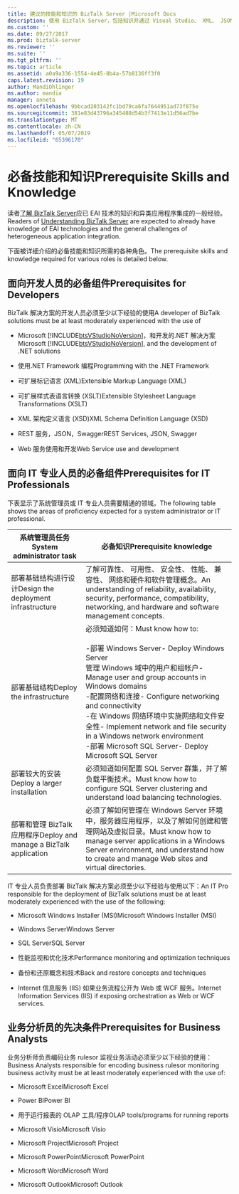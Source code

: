 ```yaml
---
title: 建议的技能和知识的 BizTalk Server |Microsoft Docs
description: 使用 BizTalk Server，包括知识并通过 Visual Studio、 XML、 JSON、 Windows Server、 SQL Server、 性能、 高可用性和的详细信息时，建议开发人员、 IT 专业人员和业务 analysists 体验。
ms.custom: ''
ms.date: 09/27/2017
ms.prod: biztalk-server
ms.reviewer: ''
ms.suite: ''
ms.tgt_pltfrm: ''
ms.topic: article
ms.assetid: a0a9a336-1554-4e45-8b4a-57b8136ff3f0
caps.latest.revision: 19
author: MandiOhlinger
ms.author: mandia
manager: anneta
ms.openlocfilehash: 9bbcad203142fc1bd79ca6fa7644951ad73f875e
ms.sourcegitcommit: 381e83d43796a345488d54b3f7413e11d56ad7be
ms.translationtype: MT
ms.contentlocale: zh-CN
ms.lasthandoff: 05/07/2019
ms.locfileid: "65396170"
---
```

# <a name="prerequisite-skills-and-knowledge"></a><span data-ttu-id="2c0ae-103">必备技能和知识</span><span class="sxs-lookup"><span data-stu-id="2c0ae-103">Prerequisite Skills and Knowledge</span></span>
<span data-ttu-id="2c0ae-104">读者[了解 BizTalk Server](../core/understanding-biztalk-server.md)应已 EAI 技术的知识和异类应用程序集成的一般经验。</span><span class="sxs-lookup"><span data-stu-id="2c0ae-104">Readers of [Understanding BizTalk Server](../core/understanding-biztalk-server.md) are expected to already have knowledge of EAI technologies and the general challenges of heterogeneous application integration.</span></span>  
  
 <span data-ttu-id="2c0ae-105">下面被详细介绍的必备技能和知识所需的各种角色。</span><span class="sxs-lookup"><span data-stu-id="2c0ae-105">The prerequisite skills and knowledge required for various roles is detailed below.</span></span>  
  
## <a name="prerequisites-for-developers"></a><span data-ttu-id="2c0ae-106">面向开发人员的必备组件</span><span class="sxs-lookup"><span data-stu-id="2c0ae-106">Prerequisites for Developers</span></span>  
 <span data-ttu-id="2c0ae-107">BizTalk 解决方案的开发人员必须至少以下经验的使用</span><span class="sxs-lookup"><span data-stu-id="2c0ae-107">A developer of BizTalk solutions must be at least moderately experienced with the use of</span></span>  
  
- <span data-ttu-id="2c0ae-108">Microsoft [!INCLUDE[btsVStudioNoVersion](../includes/btsvstudionoversion-md.md)]，和开发的.NET 解决方案</span><span class="sxs-lookup"><span data-stu-id="2c0ae-108">Microsoft [!INCLUDE[btsVStudioNoVersion](../includes/btsvstudionoversion-md.md)], and the development of .NET solutions</span></span>  
  
- <span data-ttu-id="2c0ae-109">使用.NET Framework 编程</span><span class="sxs-lookup"><span data-stu-id="2c0ae-109">Programming with the .NET Framework</span></span>  
  
- <span data-ttu-id="2c0ae-110">可扩展标记语言 (XML)</span><span class="sxs-lookup"><span data-stu-id="2c0ae-110">Extensible Markup Language (XML)</span></span>  
  
- <span data-ttu-id="2c0ae-111">可扩展样式表语言转换 (XSLT)</span><span class="sxs-lookup"><span data-stu-id="2c0ae-111">Extensible Stylesheet Language Transformations (XSLT)</span></span>  
  
- <span data-ttu-id="2c0ae-112">XML 架构定义语言 (XSD)</span><span class="sxs-lookup"><span data-stu-id="2c0ae-112">XML Schema Definition Language (XSD)</span></span>  

- <span data-ttu-id="2c0ae-113">REST 服务，JSON，Swagger</span><span class="sxs-lookup"><span data-stu-id="2c0ae-113">REST Services, JSON, Swagger</span></span>
  
- <span data-ttu-id="2c0ae-114">Web 服务使用和开发</span><span class="sxs-lookup"><span data-stu-id="2c0ae-114">Web Service use and development</span></span>  
  
## <a name="prerequisites-for-it-professionals"></a><span data-ttu-id="2c0ae-115">面向 IT 专业人员的必备组件</span><span class="sxs-lookup"><span data-stu-id="2c0ae-115">Prerequisites for IT Professionals</span></span>  
 <span data-ttu-id="2c0ae-116">下表显示了系统管理员或 IT 专业人员需要精通的领域。</span><span class="sxs-lookup"><span data-stu-id="2c0ae-116">The following table shows the areas of proficiency expected for a system administrator or IT professional.</span></span>  
  
|<span data-ttu-id="2c0ae-117">系统管理员任务</span><span class="sxs-lookup"><span data-stu-id="2c0ae-117">System administrator task</span></span>|<span data-ttu-id="2c0ae-118">必备知识</span><span class="sxs-lookup"><span data-stu-id="2c0ae-118">Prerequisite knowledge</span></span>|  
|-------------------------------|----------------------------|  
|<span data-ttu-id="2c0ae-119">部署基础结构进行设计</span><span class="sxs-lookup"><span data-stu-id="2c0ae-119">Design the deployment infrastructure</span></span>|<span data-ttu-id="2c0ae-120">了解可靠性、 可用性、 安全性、 性能、 兼容性、 网络和硬件和软件管理概念。</span><span class="sxs-lookup"><span data-stu-id="2c0ae-120">An understanding of reliability, availability, security, performance, compatibility, networking, and hardware and software management concepts.</span></span>|  
|<span data-ttu-id="2c0ae-121">部署基础结构</span><span class="sxs-lookup"><span data-stu-id="2c0ae-121">Deploy the infrastructure</span></span>|<span data-ttu-id="2c0ae-122">必须知道如何：</span><span class="sxs-lookup"><span data-stu-id="2c0ae-122">Must know how to:</span></span><br /><br /> <span data-ttu-id="2c0ae-123">-部署 Windows Server</span><span class="sxs-lookup"><span data-stu-id="2c0ae-123">-   Deploy Windows Server</span></span><br /><span data-ttu-id="2c0ae-124">管理 Windows 域中的用户和组帐户</span><span class="sxs-lookup"><span data-stu-id="2c0ae-124">-   Manage user and group accounts in Windows domains</span></span><br /><span data-ttu-id="2c0ae-125">-配置网络和连接</span><span class="sxs-lookup"><span data-stu-id="2c0ae-125">-   Configure networking and connectivity</span></span><br /><span data-ttu-id="2c0ae-126">-在 Windows 网络环境中实施网络和文件安全性</span><span class="sxs-lookup"><span data-stu-id="2c0ae-126">-   Implement network and file security in a Windows network environment</span></span><br /><span data-ttu-id="2c0ae-127">-部署 Microsoft SQL Server</span><span class="sxs-lookup"><span data-stu-id="2c0ae-127">-   Deploy Microsoft SQL Server</span></span>|  
|<span data-ttu-id="2c0ae-128">部署较大的安装</span><span class="sxs-lookup"><span data-stu-id="2c0ae-128">Deploy a larger installation</span></span>|<span data-ttu-id="2c0ae-129">必须知道如何配置 SQL Server 群集，并了解负载平衡技术。</span><span class="sxs-lookup"><span data-stu-id="2c0ae-129">Must know how to configure SQL Server clustering and understand load balancing technologies.</span></span>|  
|<span data-ttu-id="2c0ae-130">部署和管理 BizTalk 应用程序</span><span class="sxs-lookup"><span data-stu-id="2c0ae-130">Deploy and manage a BizTalk application</span></span>|<span data-ttu-id="2c0ae-131">必须了解如何管理在 Windows Server 环境中，服务器应用程序，以及了解如何创建和管理网站及虚拟目录。</span><span class="sxs-lookup"><span data-stu-id="2c0ae-131">Must know how to manage server applications in a Windows Server environment, and understand how to create and manage Web sites and virtual directories.</span></span>|  
  
 <span data-ttu-id="2c0ae-132">IT 专业人员负责部署 BizTalk 解决方案必须至少以下经验与使用以下：</span><span class="sxs-lookup"><span data-stu-id="2c0ae-132">An IT Pro responsible for the deployment of BizTalk solutions must be at least moderately experienced with the use of the following:</span></span>  
  
-   <span data-ttu-id="2c0ae-133">Microsoft Windows Installer (MSI)</span><span class="sxs-lookup"><span data-stu-id="2c0ae-133">Microsoft Windows Installer (MSI)</span></span>  
  
-   <span data-ttu-id="2c0ae-134">Windows Server</span><span class="sxs-lookup"><span data-stu-id="2c0ae-134">Windows Server</span></span>  
  
-   <span data-ttu-id="2c0ae-135">SQL Server</span><span class="sxs-lookup"><span data-stu-id="2c0ae-135">SQL Server</span></span>  
  
-   <span data-ttu-id="2c0ae-136">性能监视和优化技术</span><span class="sxs-lookup"><span data-stu-id="2c0ae-136">Performance monitoring and optimization techniques</span></span>  
  
-   <span data-ttu-id="2c0ae-137">备份和还原概念和技术</span><span class="sxs-lookup"><span data-stu-id="2c0ae-137">Back and restore concepts and techniques</span></span>  
  
-   <span data-ttu-id="2c0ae-138">Internet 信息服务 (IIS) 如果业务流程公开为 Web 或 WCF 服务。</span><span class="sxs-lookup"><span data-stu-id="2c0ae-138">Internet Information Services (IIS) if exposing orchestration as Web or WCF services.</span></span>  
  
## <a name="prerequisites-for-business-analysts"></a><span data-ttu-id="2c0ae-139">业务分析员的先决条件</span><span class="sxs-lookup"><span data-stu-id="2c0ae-139">Prerequisites for Business Analysts</span></span>  
 <span data-ttu-id="2c0ae-140">业务分析师负责编码业务 rulesor 监视业务活动必须至少以下经验的使用：</span><span class="sxs-lookup"><span data-stu-id="2c0ae-140">Business Analysts responsible for encoding business rulesor monitoring business activity must be at least moderately experienced with the use of:</span></span> 
  
-   <span data-ttu-id="2c0ae-141">Microsoft Excel</span><span class="sxs-lookup"><span data-stu-id="2c0ae-141">Microsoft Excel</span></span>  

-   <span data-ttu-id="2c0ae-142">Power BI</span><span class="sxs-lookup"><span data-stu-id="2c0ae-142">Power BI</span></span>
  
-   <span data-ttu-id="2c0ae-143">用于运行报表的 OLAP 工具/程序</span><span class="sxs-lookup"><span data-stu-id="2c0ae-143">OLAP tools/programs for running reports</span></span>  
  
-   <span data-ttu-id="2c0ae-144">Microsoft Visio</span><span class="sxs-lookup"><span data-stu-id="2c0ae-144">Microsoft Visio</span></span>  
  
-   <span data-ttu-id="2c0ae-145">Microsoft Project</span><span class="sxs-lookup"><span data-stu-id="2c0ae-145">Microsoft Project</span></span>  
  
-   <span data-ttu-id="2c0ae-146">Microsoft PowerPoint</span><span class="sxs-lookup"><span data-stu-id="2c0ae-146">Microsoft PowerPoint</span></span>  
  
-   <span data-ttu-id="2c0ae-147">Microsoft Word</span><span class="sxs-lookup"><span data-stu-id="2c0ae-147">Microsoft Word</span></span>  
  
-   <span data-ttu-id="2c0ae-148">Microsoft Outlook</span><span class="sxs-lookup"><span data-stu-id="2c0ae-148">Microsoft Outlook</span></span>  
